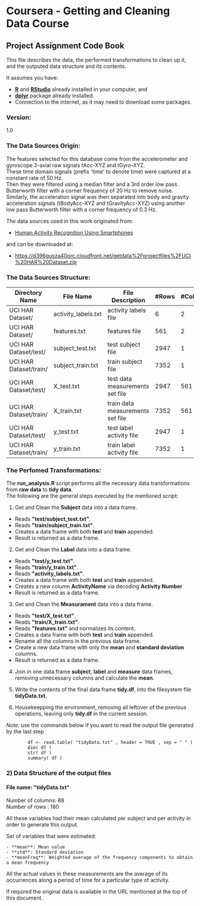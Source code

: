 # Coursera - Getting and Cleaning Data Course 
## Project Assignment Code Book

This file describes the data, the performed transformations to clean up it, and the outputed data structure and its contents.

It assumes you have:  
  - **[R]** and **[RStudio]** already installed in your computer, and
  - **[dplyr]** package already installed.
  - Connection to the internet, as it may need to download some packages.

### Version:

1.0

### The Data Sources Origin:

The features selected for this database come from the accelerometer and gyroscope 3-axial raw signals tAcc-XYZ and tGyro-XYZ.  
These time domain signals (prefix 'time' to denote time) were captured at a constant rate of 50 Hz.  
Then they were filtered using a median filter and a 3rd order low pass Butterworth filter with a corner frequency of 20 Hz to remove noise.  
Similarly, the acceleration signal was then separated into body and gravity acceleration signals (tBodyAcc-XYZ and tGravityAcc-XYZ) using
another low pass Butterworth filter with a corner frequency of 0.3 Hz.  

The data sources used in this work originated from:

* [Human Activity Recognition Using Smartphones]

and can be downloaded at:

* <https://d396qusza40orc.cloudfront.net/getdata%2Fprojectfiles%2FUCI%20HAR%20Dataset.zip>

### The Data Sources Structure:

Directory Name         | File Name           |  File Description                | #Rows | #Columns
-----------------------|---------------------|----------------------------------|-------|----------|
UCI HAR Dataset/       | activity_labels.txt | activity labels file             |     6 |   2
UCI HAR Dataset/       | features.txt        | features file                    |   561 |   2
UCI HAR Dataset/test/  | subject_test.txt    | test subject file                |  2947 |   1
UCI HAR Dataset/train/ | subject_train.txt   | train subject file               |  7352 |   1
UCI HAR Dataset/test/  | X_test.txt          | test data measurements set file  |  2947 | 561
UCI HAR Dataset/train/ | X_train.txt         | train data measurements set file |  7352 | 561
UCI HAR Dataset/test/  | y_test.txt          | test label activity file         |  2947 |   1
UCI HAR Dataset/train/ | y_train.txt         | train label activity file        |  7352 |   1

### The Perfomed Transformations:

The **run_analysis.R** script performs all the necessary data transformations from **raw data** to **tidy data**.  
The following are the general steps executed by the mentioned script:

1) Get and Clean the **Subject** data into a data frame.
* Reads **"test/subject_test.txt"**.
* Reads **"train/subject_train.txt"**.
* Creates a data frame with both **test** and **train** appended.
* Result is returned as a data frame.  

2) Get and Clean the **Label** data into a data frame.
* Reads **"test/y_test.txt"**.
* Reads **"train/y_train.txt"**.
* Reads **"activity_labels.txt"**.
* Creates a data frame with both **test** and **train** appended.
* Creates a new column **ActivityName** via decoding **Activity Number**
* Result is returned as a data frame.  

3) Get and Clean the **Measurament** data into a data frame.
* Reads **"test/X_test.txt"**.
* Reads **"train/X_train.txt"**.
* Reads **"features.txt"** and normalizes its content.
* Creates a data frame with both **test** and **train** appended.
* Rename all the columns in the previous data frame.
* Create a new data frame with only the **mean** and **standard deviation** columns.
* Result is returned as a data frame.  

4) Join in one data frame **subject**, **label** and **measure** data frames, removing unnecessary columns and calculate the **mean**.

5) Write the contents of the final data frame **tidy.df**, into the filesystem file **tidyData.txt**.

6) Housekeepping the environment, removing all leftover of the previous operations, leaving only **tidy.df** in the current session.

*Note:* use the commands below if you want to read the output file generated by the last step

```
        df <- read.table( "tidyData.txt" , header = TRUE , sep = " " )
        dim( df )
        str( df )
        summary( df )
``` 

### 2) Data Structure of the output files

#### File name: **"tidyData.txt"**
Number of columns:  88  
Number of rows   : 180

All these variables had their mean calculated per subject and per activity in order to generate this output.

Set of variables that were estimated:  

    - **mean**: Mean value
    - **std**: Standard deviation
    - **meanFreq**: Weighted average of the frequency components to obtain a mean frequency  

All the actual values in these measurements are the average of its occurrences along a period of time for a particular type of activity.

If required the original data is available in the URL mentioned at the top of this document.










[R]:http://www.r-project.org/
[RStudio]:http://www.rstudio.com/
[dplyr]:http://cran.r-project.org/web/packages/dplyr/index.html
[Human Activity Recognition Using Smartphones]:http://archive.ics.uci.edu/ml/datasets/Human+Activity+Recognition+Using+Smartphones
